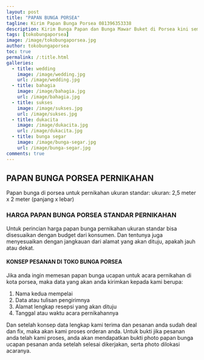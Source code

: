 ```yaml
---
layout: post
title: "PAPAN BUNGA PORSEA"
tagline: Kirim Papan Bunga Porsea 081396353338
description: Kirim Bunga Papan dan Bunga Mawar Buket di Porsea kini semakin mudah dan simpel karena hadirnya salah satu florist porsea terbaik.
tags: [tokobungaporsea]
image: /image/tokobungaporsea.jpg
author: tokobungaporsea
toc: true
permalink: /:title.html
galleries:
  - title: wedding
    image: /image/wedding.jpg
    url: /image/wedding.jpg
  - title: bahagia
    image: /image/bahagia.jpg
    url: /image/bahagia.jpg
  - title: sukses
    image: /image/sukses.jpg
    url: /image/sukses.jpg
  - title: dukacita
    image: /image/dukacita.jpg
    url: /image/dukacita.jpg
  - title: bunga segar
    image: /image/bunga-segar.jpg
    url: /image/bunga-segar.jpg
comments: true
---
```


## PAPAN BUNGA PORSEA PERNIKAHAN
Papan bunga di porsea untuk pernikahan ukuran standar:
ukuran: 2,5 meter x 2 meter (panjang x lebar)

### HARGA PAPAN BUNGA PORSEA STANDAR PERNIKAHAN
Untuk perincian harga papan bunga pernikahan ukuran standar bisa disesuaikan dengan budget dari konsumen.
Dan tentunya juga menyesuaikan dengan jangkauan dari alamat yang akan dituju, apakah jauh atau dekat.

#### KONSEP PESANAN DI TOKO BUNGA PORSEA
Jika anda ingin memesan papan bunga ucapan untuk acara pernikahan di kota porsea, maka data yang akan anda kirimkan kepada kami berupa:
1. Nama kedua mempelai
2. Data atau tulisan pengirimnya
3. Alamat lengkap resepsi yang akan dituju
4. Tanggal atau waktu acara pernikahannya

Dan setelah konsep data lengkap kami terima dan pesanan anda sudah deal dan fix, maka akan kami proses orderan anda.
Untuk bukti jika pesanan anda telah kami proses, anda akan mendapatkan bukti photo papan bunga ucapan pesanan anda setelah selesai dikerjakan, serta photo dilokasi acaranya.
